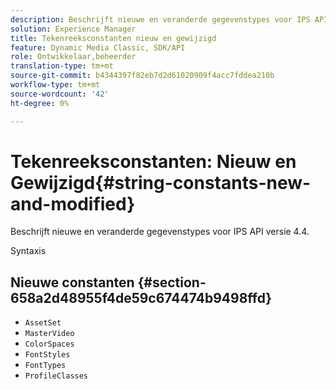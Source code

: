 ```yaml
---
description: Beschrijft nieuwe en veranderde gegevenstypes voor IPS API versie 4.4.
solution: Experience Manager
title: Tekenreeksconstanten nieuw en gewijzigd
feature: Dynamic Media Classic, SDK/API
role: Ontwikkelaar,beheerder
translation-type: tm+mt
source-git-commit: b4344397f82eb7d2d61020909f4acc7fddea210b
workflow-type: tm+mt
source-wordcount: '42'
ht-degree: 0%

---
```


# Tekenreeksconstanten: Nieuw en Gewijzigd{#string-constants-new-and-modified}

Beschrijft nieuwe en veranderde gegevenstypes voor IPS API versie 4.4.

Syntaxis

## Nieuwe constanten {#section-658a2d48955f4de59c674474b9498ffd}

* `AssetSet`
* `MasterVideo`
* `ColorSpaces`
* `FontStyles`
* `FontTypes`
* `ProfileClasses`

<!--
Note: Can't tell from original docs if these are new or changes. Calling 'em new by default.
-->
